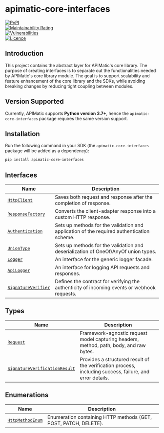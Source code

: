 # apimatic-core-interfaces
[![PyPI][pypi-version]](https://pypi.org/project/apimatic-core-interfaces/)  
[![Maintainability Rating][maintainability-badge]][maintainability-url]  
[![Vulnerabilities][vulnerabilities-badge]][vulnerabilities-url]  
[![Licence][license-badge]][license-url]

## Introduction
This project contains the abstract layer for APIMatic's core library. The purpose of creating interfaces is to separate out the functionalities needed by APIMatic's core library module. The goal is to support scalability and feature enhancement of the core library and the SDKs, while avoiding breaking changes by reducing tight coupling between modules.

## Version Supported
Currently, APIMatic supports **Python version 3.7+**, hence the `apimatic-core-interfaces` package requires the same version support.

## Installation
Run the following command in your SDK (the `apimatic-core-interfaces` package will be added as a dependency):
```bash
pip install apimatic-core-interfaces
```

## Interfaces
| Name                                                                                       | Description                                                                                 |
|--------------------------------------------------------------------------------------------|---------------------------------------------------------------------------------------------|
| [`HttpClient`](apimatic_core_interfaces/client/http_client.py)                             | Saves both request and response after the completion of response.                           |
| [`ResponseFactory`](apimatic_core_interfaces/factories/response_factory.py)                | Converts the client-adapter response into a custom HTTP response.                           |
| [`Authentication`](apimatic_core_interfaces/types/authentication.py)                       | Sets up methods for the validation and application of the required authentication scheme.   |
| [`UnionType`](apimatic_core_interfaces/types/union_type.py)                                 | Sets up methods for the validation and deserialization of OneOf/AnyOf union types.           |
| [`Logger`](apimatic_core_interfaces/logger/logger.py)                                       | An interface for the generic logger facade.                                                 |
| [`ApiLogger`](apimatic_core_interfaces/logger/api_logger.py)                                | An interface for logging API requests and responses.                                        |
| [`SignatureVerifier`](apimatic_core_interfaces/security/signature_verifier.py)             | Defines the contract for verifying the authenticity of incoming events or webhook requests. |

## Types
| Name                                                                                             | Description                                                                                 |
|--------------------------------------------------------------------------------------------------|---------------------------------------------------------------------------------------------|
| [`Request`](apimatic_core_interfaces/http/request.py)                                            | Framework-agnostic request model capturing headers, method, path, body, and raw bytes. |
| [`SignatureVerificationResult`](apimatic_core_interfaces/types/signature_verification_result.py) | Provides a structured result of the verification process, including success, failure, and error details. |

## Enumerations
| Name                                                                                   | Description                                                   |
|----------------------------------------------------------------------------------------|---------------------------------------------------------------|
| [`HttpMethodEnum`](apimatic_core_interfaces/types/http_method_enum.py)                 | Enumeration containing HTTP methods (GET, POST, PATCH, DELETE).|

[pypi-version]: https://img.shields.io/pypi/v/apimatic-core-interfaces  
[license-badge]: https://img.shields.io/badge/licence-MIT-blue  
[license-url]: LICENSE  
[maintainability-badge]: https://sonarcloud.io/api/project_badges/measure?project=apimatic_core-interfaces-python&metric=sqale_rating  
[maintainability-url]: https://sonarcloud.io/summary/new_code?id=apimatic_core-interfaces-python  
[vulnerabilities-badge]: https://sonarcloud.io/api/project_badges/measure?project=apimatic_core-interfaces-python&metric=vulnerabilities  
[vulnerabilities-url]: https://sonarcloud.io/summary/new_code?id=apimatic_core-interfaces-python
